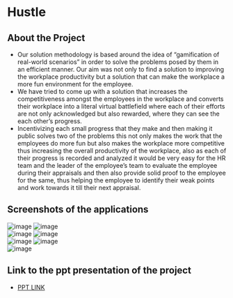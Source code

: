# Hustle
##  About the Project
- Our solution methodology is based around the idea of “gamification of real-world
scenarios” in order to solve the problems posed by them in an efficient manner.
Our aim was not only to find a solution to improving the workplace productivity
but a solution that can make the workplace a more fun environment for the
employee.<br>
- We have tried to come up with a solution that increases the competitiveness
amongst the employees in the workplace and converts their workplace into a
literal virtual battlefield where each of their efforts are not only acknowledged but
also rewarded, where they can see the each other’s progress.<br>
- Incentivizing each small progress that they make and then making it public solves
two of the problems this not only makes the work that the employees do more fun
but also makes the workplace more competitive thus increasing the overall
productivity of the workplace, also as each of their progress is recorded and
analyzed it would be very easy for the HR team and the leader of the employee’s
team to evaluate the employee during their appraisals and then also provide solid
proof to the employee for the same, thus helping the employee to identify their
weak points and work towards it till their next appraisal.<br>

##  Screenshots of the applications
![image](https://user-images.githubusercontent.com/66525380/202652576-76cd8ab2-e4c8-48b3-bba2-c97e940c3ba7.png) ![image](https://user-images.githubusercontent.com/66525380/202652608-a20e70bc-0407-4825-962d-c9f98eb54d11.png)
<br>![image](https://user-images.githubusercontent.com/66525380/202652634-31bde2e0-1dad-4120-8a44-e18247d1b14b.png) ![image](https://user-images.githubusercontent.com/66525380/202652765-4c7cde92-29de-4d22-8e3c-59c36790c72a.png)
<br>![image](https://user-images.githubusercontent.com/66525380/202652827-b6ca2445-ec02-49a1-9931-81d78b3837ab.png) ![image](https://user-images.githubusercontent.com/66525380/202652896-503a87dd-b18a-41fd-b6fb-e446285a25ae.png)
<br>![image](https://user-images.githubusercontent.com/66525380/202652956-009e1964-11f0-405b-a500-13146f70e400.png)

## Link to the ppt presentation of the project 
- <a href="https://drive.google.com/drive/folders/1SCUbuPbQOPney7dx01TIhUORBbl04OoC?usp=sharing">PPT LINK</a>
